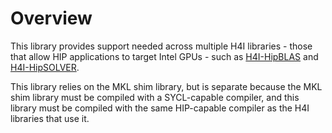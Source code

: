 <!---
Copyright 2021-2023 UT-Battelle
See LICENSE.txt in the root of the source distribution for license info.
-->

# Overview

This library provides support needed across multiple H4I libraries - those that
allow HIP applications to target Intel GPUs - such as
[H4I-HipBLAS](https://github.com/CHIP-SPV/H4I-HipBLAS) and 
[H4I-HipSOLVER](https://github.com/CHIP-SPV/H4I-HipSOLVER).

This library relies on the MKL shim library, but is separate because the 
MKL shim library must be compiled with a SYCL-capable compiler, and this
library must be compiled with the same HIP-capable compiler as the H4I
libraries that use it.


